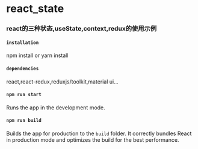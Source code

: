 # react_state

### react的三种状态,useState,context,redux的使用示例

#### `installation`
npm install or yarn install

#### `dependencies`
react,react-redux,reduxjs/toolkit,material ui...

#### `npm run start`

Runs the app in the development mode.

#### `npm run build`

Builds the app for production to the `build` folder.
It correctly bundles React in production mode and optimizes the build for the best performance.
